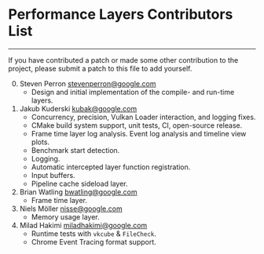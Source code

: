 # Performance Layers Contributors List
-------------------------------------------------------------------------------

If you have contributed a patch or made some other contribution to the project,
please submit a patch to this file to add yourself.

0. Steven Perron <stevenperron@google.com>
   * Design and initial implementation of the compile- and run-time layers.
0. Jakub Kuderski <kubak@google.com>
   * Concurrency, precision, Vulkan Loader interaction, and logging fixes.
   * CMake build system support, unit tests, CI, open-source release.
   * Frame time layer log analysis. Event log analysis and timeline view plots.
   * Benchmark start detection.
   * Logging.
   * Automatic intercepted layer function registration.
   * Input buffers.
   * Pipeline cache sideload layer.
0. Brian Watling <bwatling@google.com>
   * Frame time layer.
0. Niels Möller <nisse@google.com>
   * Memory usage layer.
0. Milad Hakimi <miladhakimi@google.com>
   * Runtime tests with `vkcube` & `FileCheck`.
   * Chrome Event Tracing format support.
